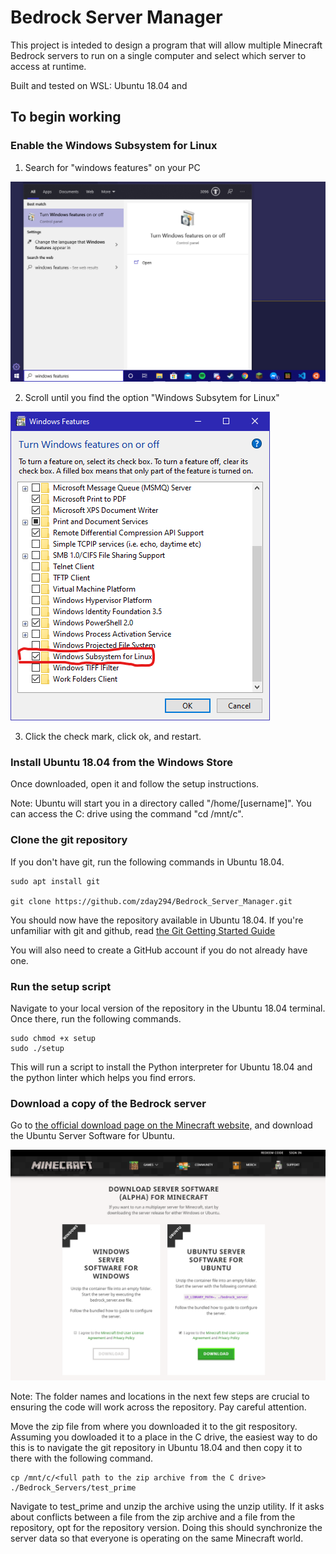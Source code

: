 # Bedrock Server Manager

This project is inteded to design a program that will allow multiple Minecraft Bedrock servers to run on a single computer and select which server to access at runtime.

Built and tested on WSL: Ubuntu 18.04 and 

## To begin working

### Enable the Windows Subsystem for Linux

1. Search for "windows features" on your PC

![Windows search screenshot](images/windows_features_search.png)

2. Scroll until you find the option "Windows Subsytem for Linux"

![Windows features screenshot](images/windows_features_open.png)

3. Click the check mark, click ok, and restart.

### Install Ubuntu 18.04 from the Windows Store

Once downloaded, open it and follow the setup instructions.

Note: Ubuntu will start you in a directory called "/home/[username]". You can access the C: drive using the command "cd /mnt/c".

### Clone the git repository

If you don't have git, run the following commands in Ubuntu 18.04.

    sudo apt install git

    git clone https://github.com/zday294/Bedrock_Server_Manager.git 

You should now have the repository available in Ubuntu 18.04. If you're unfamiliar with git and github, read [the Git Getting Started Guide](./gitting_started.md)

You will also need to create a GitHub account if you do not already have one.

### Run the setup script

Navigate to your local version of the repository in the Ubuntu 18.04 terminal. Once there, run the following commands.

    sudo chmod +x setup
    sudo ./setup

This will run a script to install the Python interpreter for Ubuntu 18.04 and the python linter which helps you find errors.

### Download a copy of the Bedrock server

Go to [the official download page on the Minecraft website,](https://www.minecraft.net/en-us/download/server/bedrock/) and download the Ubuntu Server Software for Ubuntu.

![Server download image](images/server_download.png)

Note: The folder names and locations in the next few steps are crucial to ensuring the code will work across the repository. Pay careful attention.

Move the zip file from where you downloaded it to the git respository. Assuming you dowloaded it to a place in the C drive, the easiest way to do this is to navigate the git repository in Ubuntu 18.04 and then copy it to there with the following command.

    cp /mnt/c/<full path to the zip archive from the C drive>  ./Bedrock_Servers/test_prime

Navigate to test_prime and unzip the archive using the unzip utility. If it asks about conflicts between a file from the zip archive and a file from the repository, opt for the repository version. Doing this should synchronize the server data so that everyone is operating on the same Minecraft world.
